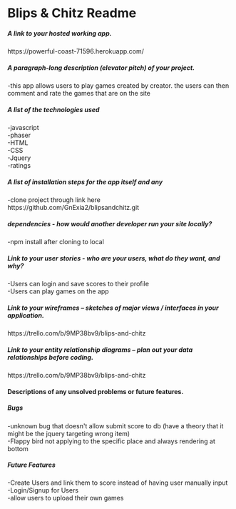 <h1>Blips & Chitz Readme</h1>

<h5>A link to your hosted working app.</h5>
https://powerful-coast-71596.herokuapp.com/

<h5>A paragraph-long description (elevator pitch) of your project.</h5>
-this app allows users to play games created by creator. the users can then comment and rate the games that are on the site

<h5>A list of the technologies used</h5>
-javascript<br>
-phaser<br>
-HTML<br>
-CSS<br>
-Jquery<br>
-ratings<br>

<h5>A list of installation steps for the app itself and any</h5>
-clone project through link here https://github.com/GnExia2/blipsandchitz.git

<h5>dependencies - how would another developer run your site locally?</h5>
-npm install after cloning to local

<h5>Link to your user stories - who are your users, what do they want, and why?</h5>
-Users can login and save scores to their profile<br>
-Users can play games on the app

<h5>Link to your wireframes – sketches of major views / interfaces in your application.</h5>
https://trello.com/b/9MP38bv9/blips-and-chitz

<h5>Link to your entity relationship diagrams – plan out your data relationships before coding.</h5>
https://trello.com/b/9MP38bv9/blips-and-chitz

<h4>Descriptions of any unsolved problems or future features.</h4>
<h5>Bugs</h5>
-unknown bug that doesn't allow submit score to db (have a theory that it might be the jquery targeting wrong item)<br>
-Flappy bird not applying to the specific place and always rendering at bottom

<h5>Future Features</h5>
-Create Users and link them to score instead of having user manually input<br>
-Login/Signup for Users<br>
-allow users to upload their own games<br>
